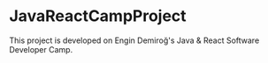 # JavaReactCampProject

This project is developed on Engin Demiroğ's Java & React Software Developer Camp.
